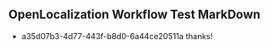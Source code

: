 ## OpenLocalization Workflow Test MarkDown

* a35d07b3-4d77-443f-b8d0-6a44ce20511a 
thanks!



<!--HONumber=Feb16_HO3-->
